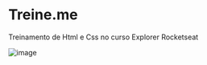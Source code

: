 # Treine.me
Treinamento de Html e Css no curso Explorer Rocketseat


![image](https://user-images.githubusercontent.com/37475590/163689561-5718d4a0-d125-49df-938b-81bba0f9badd.png)
